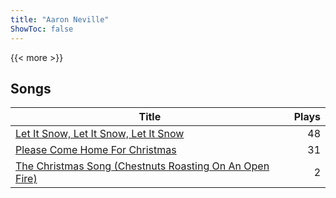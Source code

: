 ```yaml
---
title: "Aaron Neville"
ShowToc: false
---
```


{{< more >}}

## Songs
Title | Plays 
----- | -----: 
[Let It Snow, Let It Snow, Let It Snow](/songs/let-it-snow-let-it-snow-let-it-snow) | 48
[Please Come Home For Christmas](/songs/please-come-home-for-christmas) | 31
[The Christmas Song (Chestnuts Roasting On An Open Fire)](/songs/the-christmas-song-chestnuts-roasting-on-an-open-fire) | 2

